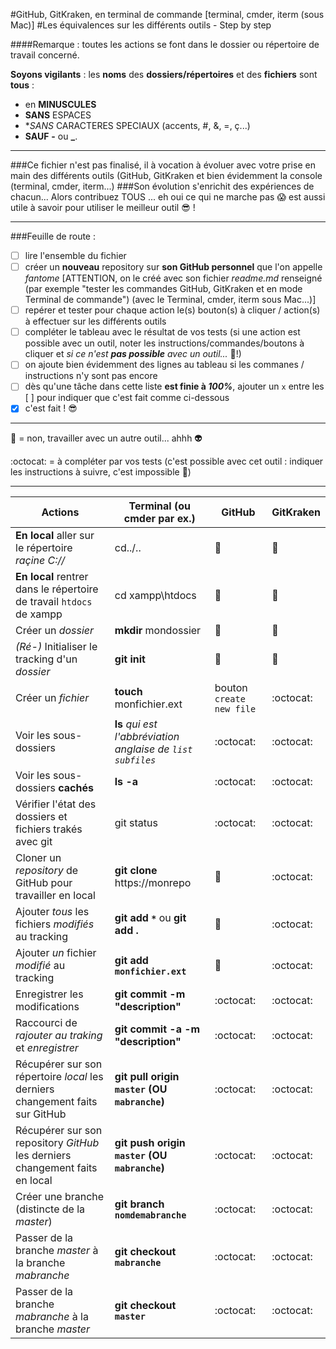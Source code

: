 #GitHub, GitKraken, en terminal de commande [terminal, cmder, iterm (sous Mac)]
#Les équivalences sur les différents outils - Step by step

####Remarque : toutes les actions se font dans le dossier ou répertoire de travail concerné.

**Soyons vigilants** : les **noms** des **dossiers/répertoires** et des **fichiers** sont **tous** :
- en **MINUSCULES**
- **SANS** ESPACES
- **SANS* CARACTERES SPECIAUX (accents, #, &, =, ç...)
- **SAUF** **-** ou **_**.

---

###Ce fichier n'est pas finalisé, il à vocation à évoluer avec votre prise en main des différents outils (GitHub, GitKraken et bien évidemment la console (terminal, cmder, iterm...) 
###Son évolution s'enrichit des expériences de chacun... Alors contribuez TOUS ... eh oui ce qui ne marche pas :scream: est aussi utile à savoir pour utiliser le meilleur outil :sunglasses: !

---

###Feuille de route :

- [ ] lire l'ensemble du fichier
- [ ] créer un **nouveau** repository sur **son GitHub personnel** que l'on appelle _fantome_ [ATTENTION, on le créé avec son fichier _readme.md_ renseigné (par exemple "tester les commandes GitHub, GitKraken et en mode Terminal de commande") (avec le Terminal, cmder, iterm sous Mac...)]
- [ ] repérer et tester pour chaque action le(s) bouton(s) à cliquer / action(s) à effectuer sur les différents outils
- [ ] compléter le tableau avec le résultat de vos tests (si une action est possible avec un outil, noter les instructions/commandes/boutons à cliquer et _si ce n'est **pas possible** avec un outil..._ :imp:!)
- [ ] on ajoute bien évidemment des lignes au tableau si les commanes / instructions n'y sont pas encore
- [ ] dès qu'une tâche dans cette liste **est finie à _100%_**, ajouter un `x` entre les [ ] pour indiquer que c'est fait comme ci-dessous
- [x] c'est fait ! :sunglasses:

---

:imp: = non, travailler avec un autre outil... ahhh :alien:

:octocat: = à compléter par vos tests (c'est possible avec cet outil : indiquer les instructions à suivre, c'est impossible :imp:)

---

Actions | Terminal (ou cmder par ex.) | GitHub | GitKraken
--- | --- | --- | ---
**En local** aller sur le répertoire _raçine C://_ | cd../.. | :imp: | :imp:
**En local** rentrer dans le répertoire de travail `htdocs` de xampp | cd xampp\htdocs | :imp: | :imp:
Créer un _dossier_ | **mkdir** mondossier | :imp: | :imp:
_(Ré-)_ Initialiser le tracking d'un _dossier_ | **git init** | :imp: | :imp:
Créer un _fichier_ | **touch** monfichier.ext | bouton `create new file` | :octocat:
Voir les sous-dossiers | **ls** _qui est l'abbréviation anglaise de `list subfiles`_ | :octocat: | :octocat:
Voir les sous-dossiers **cachés** | **ls -a** | :octocat: | :octocat:
Vérifier l'état des dossiers et fichiers trakés avec git | git status | :octocat: | :octocat:
Cloner un _repository_ de GitHub pour travailler en local | **git clone** https://monrepo | :imp: | :octocat:
Ajouter _tous_ les fichiers _modifiés_ au tracking | __git add `*`__ ou **git add .** | :imp: | :octocat:
Ajouter _un_ fichier _modifié_ au tracking | **git add `monfichier.ext`** | :imp: | :octocat:
Enregistrer les modifications | **git commit -m "description"** | :octocat: | :octocat:
Raccourci de  _rajouter au traking_ et _enregistrer_ | **git commit -a -m "description"** | :octocat: | :octocat:
Récupérer sur son répertoire _local_ les derniers changement faits sur GitHub | **git pull origin `master` (OU `mabranche`)** | :octocat: | :octocat:
Récupérer sur son repository _GitHub_ les derniers changement faits en local | **git push origin `master` (OU `mabranche`)** | :octocat: | :octocat:
Créer une branche (distincte de la _master_) | **git branch `nomdemabranche`** | :octocat: | :octocat:
Passer de la branche _master_ à la branche _mabranche_ | **git checkout `mabranche`** | :octocat: | :octocat:
Passer de la branche _mabranche_ à la branche _master_ | **git checkout `master`** | :octocat: | :octocat:
